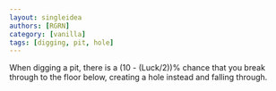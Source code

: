 ```yaml
---
layout: singleidea
authors: [RGRN]
category: [vanilla]
tags: [digging, pit, hole]
---
```

When digging a pit, there is a (10 - (Luck/2))% chance that you break through to
the floor below, creating a hole instead and falling through.
